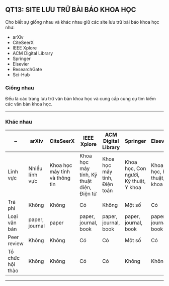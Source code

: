 <h2> QT13: SITE LƯU TRỮ BÀI BÁO KHOA HỌC </h2>

Cho biết sự giống nhau và khác nhau giữ các site lưu trữ bài báo khoa học như: 
- arXiv
- CiteSeerX
- IEEE Xplore
- ACM Digital Library
- Springer
- Elsevier
- ResearchGate
- Sci-Hub

<h3> Giống nhau </h3>

Đều là các trang lưu trữ văn bản khoa học và cung cấp cung cụ tìm kiếm các văn bản khoa học.

---

<h3> Khác nhau </h3>

   ~ | arXiv | CiteSeerX | IEEE Xplore | ACM Digital Library | Springer | Elsevier | ResearchGate | Sci-hub
   --- | --- | --- | --- | --- | --- | --- | --- | ---
   Lĩnh vực | Nhiều lĩnh vực | Khoa học máy tính và thông tin | Khoa học máy tính, Kỹ thuật điện, Điện tử | Khoa học máy tính, Điện toán | Khoa học, Con người, Kỹ thuật, Y khoa | Khoa học, Kỹ thuật, Y khoa | Đa lĩnh vực | Đa lĩnh vực
   Trả phí | Không | Không | Có | Không | Một số | Có | Có | Không
   Loại văn bản | paper, journal | paper | paper, journal, book | paper, journal, book | paper, journal, book | paper, journal, book | paper, journal, book | paper
   Peer review | Không | Không | Có | Có | Một số | Có| Một số | Không
   Tổ chức hội thảo | Không | Không | Có | Có | Không | Không | Không | Không 
   
   ---


 
 

